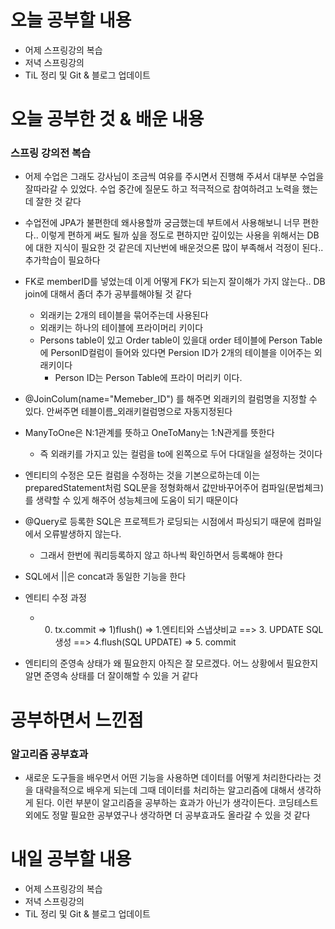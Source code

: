 # 오늘 공부할 내용

- 어제 스프링강의 복습
- 저녁 스프링강의
- TiL 정리 및 Git & 블로그 업데이트

# 오늘 공부한 것 & 배운 내용

### 스프링 강의전 복습

- 어제 수업은 그래도 강사님이 조금씩 여유를 주시면서 진행해 주셔서 대부분 수업을 잘따라갈 수 있었다. 수업 중간에 질문도 하고 적극적으로 참여하려고 노력을 했는데 잘한 것 같다

- 수업전에 JPA가 불편한데 왜사용할까 궁금했는데 부트에서 사용해보니 너무 편한다.. 이렇게 편하게 써도 될까 싶을 정도로 편하지만 깊이있는 사용을 위해서는 DB에 대한 지식이 필요한 것 같은데 지난번에 배운것으론 많이 부족해서 걱정이 된다..추가학습이 필요하다

  

- FK로 memberID를 넣었는데 이게 어떻게 FK가 되는지 잘이해가 가지 않는다.. DB join에 대해서 좀더 추가 공부를해야될 것 같다
  - 외래키는 2개의 테이블을 묶어주는데 사용된다
  - 외래키는 하나의 테이블에 프라이머리 키이다
  - Persons table이 있고 Order table이 있을대 order 테이블에 Person Table에 PersonID컬럼이 들어와 있다면 Persion ID가 2개의 테이블을 이어주는 외래키이다
    - Person ID는 Person Table에 프라이 머리키 이다.
  
- @JoinColum(name="Memeber_ID") 를 해주면 외래키의 컬럼명을 지정할 수 있다. 안써주면 테블이름_외래키컬럼명으로 자동지정된다

- ManyToOne은 N:1관계를 뜻하고 OneToMany는 1:N관게를 뜻한다
  
  - 즉 외래키를 가지고 있는 컬럼을 to에 왼쪽으로 두어 다대일을 설정하는 것이다
  
- 엔티티의 수정은 모든 컬럼을 수정하는 것을 기본으로하는데 이는 preparedStatement처럼 SQL문을 정형화해서 값만바꾸어주어 컴파일(문법체크)를 생략할 수 있게 해주어 성능체크에 도움이 되기 때문이다

- @Query로 등록한 SQL은 프로젝트가 로딩되는 시점에서 파싱되기 때문에 컴파일에서 오류발생하지 않는다.

  - 그래서 한번에 쿼리등록하지 않고 하나씩 확인하면서 등록해야 한다

- SQL에서 ||은 concat과 동일한 기능을 한다

- 엔티티 수정 과정

  - 0. tx.commit => 1)flush()  => 1.엔티티와 스냅샷비교 ==> 3. UPDATE SQL생성 ==> 4.flush(SQL UPDATE) => 5. commit

- 엔티티의  준영속 상태가 왜 필요한지 아직은 잘 모르겠다. 어느 상황에서 필요한지 알면 준영속 상태를 더 잘이해할 수 있을 거 같다

  


# 공부하면서 느낀점

### 알고리즘 공부효과

- 새로운 도구들을 배우면서 어떤 기능을 사용하면 데이터를 어떻게 처리한다라는 것을 대략을적으로 배우게 되는데 그때 데이터를 처리하는 알고리즘에 대해서 생각하게 된다. 이런 부분이 알고리즘을 공부하는 효과가 아닌가 생각이든다. 코딩테스트 외에도 정말 필요한 공부였구나 생각하면 더 공부효과도 올라갈 수 있을 것 같다

# 내일 공부할 내용

- 어제 스프링강의 복습
- 저녁 스프링강의
- TiL 정리 및 Git & 블로그 업데이트